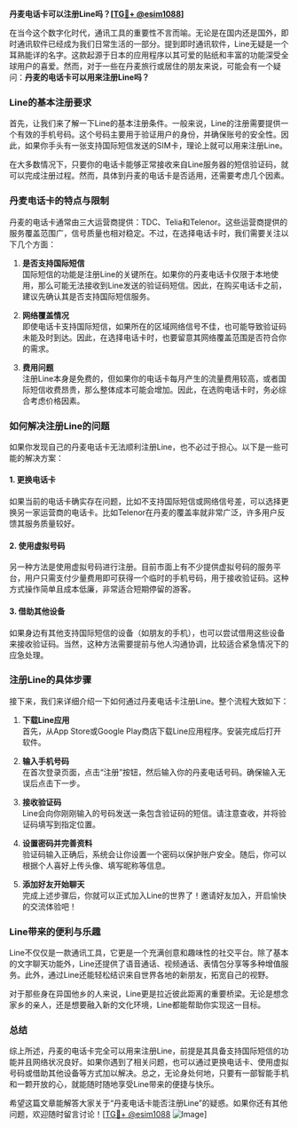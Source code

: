 **丹麦电话卡可以注册Line吗？[[TG💪+ @esim1088](https://t.me/s/esim1088)]**

在当今这个数字化时代，通讯工具的重要性不言而喻。无论是在国内还是国外，即时通讯软件已经成为我们日常生活的一部分。提到即时通讯软件，Line无疑是一个耳熟能详的名字。这款起源于日本的应用程序以其可爱的贴纸和丰富的功能深受全球用户的喜爱。然而，对于一些在丹麦旅行或居住的朋友来说，可能会有一个疑问：**丹麦的电话卡可以用来注册Line吗？**

### **Line的基本注册要求**

首先，让我们来了解一下Line的基本注册条件。一般来说，Line的注册需要提供一个有效的手机号码。这个号码主要用于验证用户的身份，并确保账号的安全性。因此，如果你手头有一张支持国际短信发送的SIM卡，理论上就可以用来注册Line。

在大多数情况下，只要你的电话卡能够正常接收来自Line服务器的短信验证码，就可以完成注册过程。然而，具体到丹麦的电话卡是否适用，还需要考虑几个因素。

### **丹麦电话卡的特点与限制**

丹麦的电话卡通常由三大运营商提供：TDC、Telia和Telenor。这些运营商提供的服务覆盖范围广，信号质量也相对稳定。不过，在选择电话卡时，我们需要关注以下几个方面：

1. **是否支持国际短信**  
   国际短信的功能是注册Line的关键所在。如果你的丹麦电话卡仅限于本地使用，那么可能无法接收到Line发送的验证码短信。因此，在购买电话卡之前，建议先确认其是否支持国际短信服务。

2. **网络覆盖情况**  
   即使电话卡支持国际短信，如果所在的区域网络信号不佳，也可能导致验证码未能及时到达。因此，在选择电话卡时，也要留意其网络覆盖范围是否符合你的需求。

3. **费用问题**  
   注册Line本身是免费的，但如果你的电话卡每月产生的流量费用较高，或者国际短信收费昂贵，那么整体成本可能会增加。因此，在选购电话卡时，务必综合考虑价格因素。

### **如何解决注册Line的问题**

如果你发现自己的丹麦电话卡无法顺利注册Line，也不必过于担心。以下是一些可能的解决方案：

#### **1. 更换电话卡**
   如果当前的电话卡确实存在问题，比如不支持国际短信或网络信号差，可以选择更换另一家运营商的电话卡。比如Telenor在丹麦的覆盖率就非常广泛，许多用户反馈其服务质量较好。

#### **2. 使用虚拟号码**
   另一种方法是使用虚拟号码进行注册。目前市面上有不少提供虚拟号码的服务平台，用户只需支付少量费用即可获得一个临时的手机号码，用于接收验证码。这种方式操作简单且成本低廉，非常适合短期停留的游客。

#### **3. 借助其他设备**
   如果身边有其他支持国际短信的设备（如朋友的手机），也可以尝试借用这些设备来接收验证码。当然，这种方法需要提前与他人沟通协调，比较适合紧急情况下的应急处理。

### **注册Line的具体步骤**

接下来，我们来详细介绍一下如何通过丹麦电话卡注册Line。整个流程大致如下：

1. **下载Line应用**  
   首先，从App Store或Google Play商店下载Line应用程序。安装完成后打开软件。

2. **输入手机号码**  
   在首次登录页面，点击“注册”按钮，然后输入你的丹麦电话号码。确保输入无误后点击下一步。

3. **接收验证码**  
   Line会向你刚刚输入的号码发送一条包含验证码的短信。请注意查收，并将验证码填写到指定位置。

4. **设置密码并完善资料**  
   验证码输入正确后，系统会让你设置一个密码以保护账户安全。随后，你可以根据个人喜好上传头像、填写昵称等信息。

5. **添加好友开始聊天**  
   完成上述步骤后，你就可以正式加入Line的世界了！邀请好友加入，开启愉快的交流体验吧！

### **Line带来的便利与乐趣**

Line不仅仅是一款通讯工具，它更是一个充满创意和趣味性的社交平台。除了基本的文字聊天功能外，Line还提供了语音通话、视频通话、表情包分享等多种增值服务。此外，通过Line还能轻松结识来自世界各地的新朋友，拓宽自己的视野。

对于那些身在异国他乡的人来说，Line更是拉近彼此距离的重要桥梁。无论是想念家乡的亲人，还是想要融入新的文化环境，Line都能帮助你实现这一目标。

### **总结**

综上所述，丹麦的电话卡完全可以用来注册Line，前提是其具备支持国际短信的功能并且网络状况良好。如果你遇到了相关问题，也可以通过更换电话卡、使用虚拟号码或借助其他设备等方式加以解决。总之，无论身处何地，只要有一部智能手机和一颗开放的心，就能随时随地享受Line带来的便捷与快乐。

希望这篇文章能解答大家关于“丹麦电话卡能否注册Line”的疑惑。如果你还有其他问题，欢迎随时留言讨论！[[TG💪+ @esim1088](https://t.me/s/esim1088) ![Image](https://i.postimg.cc/4NQfJmqS/Snipaste-2025-05-13-00-14-12.png)]